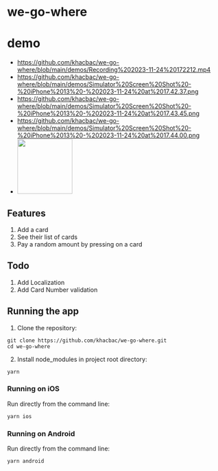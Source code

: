 # we-go-where
# demo
- https://github.com/khacbac/we-go-where/blob/main/demos/Recording%202023-11-24%20172212.mp4
- https://github.com/khacbac/we-go-where/blob/main/demos/Simulator%20Screen%20Shot%20-%20iPhone%2013%20-%202023-11-24%20at%2017.42.37.png
- https://github.com/khacbac/we-go-where/blob/main/demos/Simulator%20Screen%20Shot%20-%20iPhone%2013%20-%202023-11-24%20at%2017.43.45.png
- https://github.com/khacbac/we-go-where/blob/main/demos/Simulator%20Screen%20Shot%20-%20iPhone%2013%20-%202023-11-24%20at%2017.44.00.png
- <img src="demos/1.png" width="128"/>

## Features
1. Add a card
2. See their list of cards
3. Pay a random amount by pressing on a card

## Todo
1. Add Localization
2. Add Card Number validation

## Running the app

1. Clone the repository:

```
git clone https://github.com/khacbac/we-go-where.git
cd we-go-where
```

2. Install node_modules in project root directory:

```
yarn
```

### Running on iOS

Run directly from the command line:

```
yarn ios
```

### Running on Android

Run directly from the command line:

```
yarn android
```

